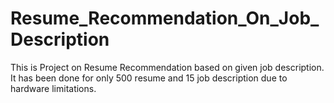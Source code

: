 # Resume_Recommendation_On_Job_Description
This is Project on Resume Recommendation based on given job description.
It has been done for only 500 resume and 15 job description due to hardware limitations.
